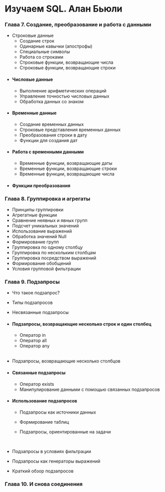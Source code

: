 # Изучаем SQL. Алан Бьюли


### Глава 7. Создание, преобразование и работа с данными
* Строковые данные
  * Создание строк
  * Одинарные кавычки (апострофы)
  * Специальные символы
  * Работа со строками
  * Строковые функции, возвращающие числа
  * Строковые функции, возвращающие строки
- #### Числовые данные
    - Выполнение арифметических операций
    - Управление точностью числовых данных
    - Обработка данных со знаком
- #### Временные данные
    - Создание временных данных
    - Строковые представления временных данных
    - Преобразования строки в дату
    - Функции для создания дат
- #### Работа с временными данными
    - Временные функции, возвращающие даты
    - Временные функции, возвращающие строки
    - Временные функции, возвращающие числа
- #### Функции преобразования

### Глава 8. Группировка и агрегаты
- Принципы группировки
- Агрегатные функции
- Сравнение неявных и явных групп
- Подсчет уникальных значений
- Использование выражений
- Обработка значений Null
- Формирование групп
- Группировка по одному столбцу
- Группировка по нескольким столбцам
- Группировка посредством выражений
- Формирование обобщений
- Условия групповой фильтрации


### Глава 9. Подзапросы
- Что такое подзапрос?
- Типы подзапросов
- Несвязанные подзапросы  
- #### Подзапросы, возвращающие несколько строк и один столбец
  - Оператор in
  - Оператор all
  - Оператор any
    
  <br>
- Подзапросы, возвращающие несколько столбцов
- #### Связанные подзапросы
  - Оператор exists
  - Манипулирование данными с помощью связанных подзапросов
- #### Использование подзапросов
  - Подзапросы как источники данных
  - Формирование таблиц
  - Подзапросы, ориентированные на задачи
    
    <br>
- Подзапросы в условиях фильтрации
- Подзапросы как генераторы выражений
- Краткий обзор подзапросов

### Глава 10. И снова соединения
